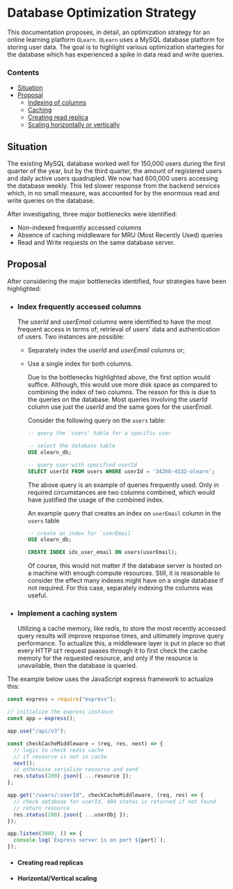 # Database Optimization Strategy

This documentation proposes, in detail, an optimization strategy for an online learning platform `OLearn`. `OLearn` uses a MySQL database platform for storing user data. The goal is to highlight various optimization startegies for the database which has experienced a spike in data read and write queries.

### Contents

- [Situation](#situation)
- [Proposal](#proposal)
  - [Indexing of columns](#index-frequently-accessed-columns)
  - [Caching](#implement-of-a-caching-system)
  - [Creating read replica](#creating-read-replicas)
  - [Scaling horizontally or vertically](#horizontalvertical-scaling)

## Situation

The existing MySQL database worked well for 150,000 users during the first quarter of the year, but by the third quarter, the amount of registered users and daily active users quadrupled. We now had 600,000 users accessing the database weekly. This led slower response from the backend services which, in no small measure, was accounted for by the enormous read and write queries on the database.

After investigating, three major bottlenecks were identified:

- Non-indexed frequently accessed columns
- Absence of caching middleware for MRU (Most Recently Used) queries
- Read and Write requests on the same database server.

## Proposal

After considering the major bottlenecks identified, four strategies have been highlighted:

- ### Index frequently accessed columns

  The _userId_ and _userEmail_ columns were identified to have the most frequent access in terms of; retrieval of users' data and authentication of users. Two instances are possible:

  - Separately index the _userId_ and _userEmail_ columns or;
  - Use a single index for both columns.

    Due to the bottlenecks highlighted above, the first option would suffice. Although, this would use more disk space as compared to combining the index of two columns. The reason for this is due to the queries on the database. Most queries involving the _userId_ column use just the _userId_ and the same goes for the _userEmail_.

    Consider the following query on the `users` table:

    ```sql
    -- query the 'users' table for a specific user

    -- select the database table
    USE olearn_db;

    -- query user with specified userId
    SELECT userId FROM users WHERE userId = '342h8-4332-olearn';
    ```

    The above query is an example of queries frequently used. Only in required circumstances are two columns combined, which would have justified the usage of the combined index.

    An example query that creates an index on `userEmail` column in the `users` table

    ```sql
    -- create an index for `userEmail`
    USE olearn_db;

    CREATE INDEX idx_user_email ON users(userEmail);
    ```

    Of course, this would not matter if the database server is hosted on a machine with enough compute resources. Still, it is reasonable to consider the effect many indexes might have on a single database if not required. For this case, separately indexing the columns was useful.

- ### Implement a caching system
  Utilizing a cache memory, like redis, to store the most recently accessed query results will improve response times, and ultimately improve query performance. To actualize this, a middleware layer is put in place so that every HTTP `GET` request paases through it to first check the cache memory for the requested resource, and only if the resource is unavailable, then the database is queried.

The example below uses the JavaScript express framework to actualize this:

```js
const express = require("express");

// initialize the express instance
const app = express();

app.use("/api/v3");

const checkCacheMiddleware = (req, res, next) => {
  // logic to check redis cache
  // if resource is not in cache
  next();
  // otherwise serialize resource and send
  res.status(200).json({ ...resource });
};

app.get("/users/:userId", checkCacheMiddleware, (req, res) => {
  // check database for userId, 404 status is returned if not found
  // return resource
  res.status(200).json({ ...userObj });
});

app.listen(3000, () => {
  console.log(`Express server is on port ${port}`);
});
```

- #### Creating read replicas
- #### Horizontal/Vertical scaling
